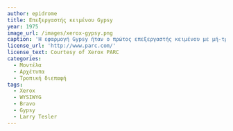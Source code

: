```yaml
---
author: epidrome
title: Επεξεργαστής κειμένου Gypsy 
year: 1975
image_url: /images/xerox-gypsy.png
caption: 'Η εφαρμογή Gypsy ήταν ο πρώτος επεξεργαστής κειμένου με μή-τροπικό χειρισμό και λειτουργούσε στον υπολογιστή Xerox Alto. Για τον σκοπό αυτο, το πληκτρολόγιο ήταν μόνο για την είσοδο χαρακτήρων, ενώ το ποντίκι και τα πλήκτρα του έκαναν την επιλογές των εντολών, όπως αντιγραφή και επικόληση.'
license_url: 'http://www.parc.com/'
license_text: Courtesy of Xerox PARC
categories:
  - Μοντέλα
  - Αρχέτυπα
  - Τροπική διεπαφή
tags:
  - Xerox
  - WYSIWYG 
  - Bravo
  - Gypsy
  - Larry Tesler
---
```

